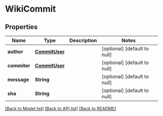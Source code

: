 # WikiCommit
## Properties

| Name | Type | Description | Notes |
|------------ | ------------- | ------------- | -------------|
| **author** | [**CommitUser**](CommitUser.md) |  | [optional] [default to null] |
| **commiter** | [**CommitUser**](CommitUser.md) |  | [optional] [default to null] |
| **message** | **String** |  | [optional] [default to null] |
| **sha** | **String** |  | [optional] [default to null] |

[[Back to Model list]](../README.md#documentation-for-models) [[Back to API list]](../README.md#documentation-for-api-endpoints) [[Back to README]](../README.md)

